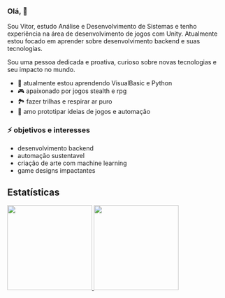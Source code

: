 ### Olá, 👋
Sou Vitor, estudo Análise e Desenvolvimento de Sistemas e tenho experiência na área de desenvolvimento de jogos com Unity. Atualmente estou focado em aprender sobre desenvolvimento backend e suas tecnologias.

Sou uma pessoa dedicada e proativa, curioso sobre novas tecnologias e seu impacto no mundo. 

- :seedling: atualmente estou aprendendo VisualBasic e Python
- :video_game: apaixonado por jogos stealth e rpg
- :national_park: fazer trilhas e respirar ar puro
- :wrench: amo prototipar ideias de jogos e automação

### ⚡ objetivos e interesses
* desenvolvimento backend
* automação sustentavel
* criação de arte com machine learning
* game designs impactantes

## Estatísticas
<div>
  <a href="https://github.com/vitormartins1">
  <img height="194em" src="https://github-readme-stats.vercel.app/api?username=vitormartins1&show_icons=false&&include_all_commits=true&count_private=false"/>
  <img height="194em" src="https://github-readme-stats.vercel.app/api/top-langs/?username=vitormartins1&layout=compact&langs_count=8&hide=asp,xslt,glsl,php,html,css,shaderlab"/>
</div>

<!--
**vitormartins1/vitormartins1** is a ✨ _special_ ✨ repository because its `README.md` (this file) appears on your GitHub profile.

Here are some ideas to get you started:

- 🔭 I’m currently working on ...
- 🌱 I’m currently learning ...
- 👯 I’m looking to collaborate on ...
- 🤔 I’m looking for help with ...
- 💬 Ask me about ...
- 📫 How to reach me: ...
- 😄 Pronouns: ...
- ⚡ Fun fact: ...
-->

